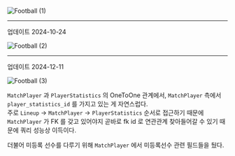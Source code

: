 ![Football (1)](https://github.com/PhysicksKim/TIL/assets/101965836/e8fb3ddd-d13a-4d81-8c93-451286d581bc)  
  
-----

업데이트 2024-10-24

![Football (2)](https://github.com/user-attachments/assets/82b468f1-a8fd-4cfe-9746-334deff81d33)

---

업데이트 2024-12-11

![Football (3)](https://github.com/user-attachments/assets/1b887225-1f6e-4f8a-8b02-62e712d1fd1b)  
  
`MatchPlayer` 과 `PlayerStatistics` 의 OneToOne 관계에서, `MatchPlayer` 측에서 `player_statistics_id` 를 가지고 있는 게 자연스럽다.  
주로 `Lineup` -\> `MatchPlayer` -\> `PlayerStatistics` 순서로 접근하기 때문에   
`MatchPlayer` 가 FK 를 갖고 있어야지 곧바로 fk id 로 연관관계 찾아들어갈 수 있기 때문에 쿼리 성능상 이득이다.   
  
더불어 미등록 선수를 다루기 위해 `MatchPlayer` 에서 미등록선수 관련 필드들을 뒀다.  
  
